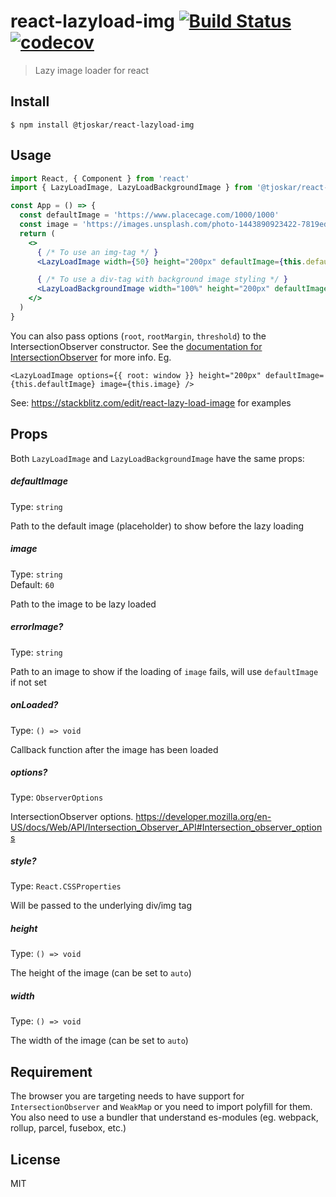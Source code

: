 # react-lazyload-img [![Build Status](https://travis-ci.org/tjoskar/react-lazyload-img.svg?branch=master)](https://travis-ci.org/tjoskar/react-lazyload-img) [![codecov](https://codecov.io/gh/tjoskar/react-lazyload-img/branch/master/graph/badge.svg)](https://codecov.io/gh/tjoskar/react-lazyload-img)

> Lazy image loader for react


## Install

```
$ npm install @tjoskar/react-lazyload-img
```


## Usage

```jsx
import React, { Component } from 'react'
import { LazyLoadImage, LazyLoadBackgroundImage } from '@tjoskar/react-lazyload-img'

const App = () => {
  const defaultImage = 'https://www.placecage.com/1000/1000'
  const image = 'https://images.unsplash.com/photo-1443890923422-7819ed4101c0?fm=jpg'
  return (
    <>
      { /* To use an img-tag */ }
      <LazyLoadImage width={50} height="200px" defaultImage={this.defaultImage} image={this.image} />

      { /* To use a div-tag with background image styling */ }
      <LazyLoadBackgroundImage width="100%" height="200px" defaultImage={this.defaultImage} image={this.image} />
    </>
  )
}
```

You can also pass options (`root`, `rootMargin`, `threshold`) to the IntersectionObserver constructor. See the [documentation for IntersectionObserver](https://developer.mozilla.org/en-US/docs/Web/API/IntersectionObserver/IntersectionObserver) for more info. Eg.
```tsx
<LazyLoadImage options={{ root: window }} height="200px" defaultImage={this.defaultImage} image={this.image} />
```

See: https://stackblitz.com/edit/react-lazy-load-image for examples

## Props

Both `LazyLoadImage` and `LazyLoadBackgroundImage` have the same props:

##### defaultImage

Type: `string`<br>

Path to the default image (placeholder) to show before the lazy loading

##### image

Type: `string`<br>
Default: `60`

Path to the image to be lazy loaded

##### errorImage?

Type: `string`<br>

Path to an image to show if the loading of `image` fails, will use `defaultImage` if not set

##### onLoaded?

Type: `() => void`<br>

Callback function after the image has been loaded

##### options?

Type: `ObserverOptions`<br>

IntersectionObserver options. https://developer.mozilla.org/en-US/docs/Web/API/Intersection_Observer_API#Intersection_observer_options

##### style?

Type: `React.CSSProperties`<br>

Will be passed to the underlying div/img tag

##### height

Type: `() => void`<br>

The height of the image (can be set to `auto`)

##### width

Type: `() => void`<br>

The width of the image (can be set to `auto`)


## Requirement

The browser you are targeting needs to have support for `IntersectionObserver` and `WeakMap` or you need to import polyfill for them. You also need to use a bundler that understand es-modules (eg. webpack, rollup, parcel, fusebox, etc.)

## License

MIT
